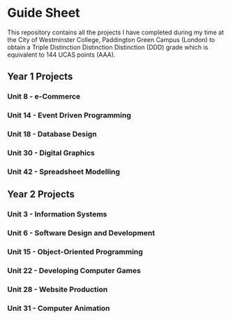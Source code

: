 # Guide Sheet

This repository contains all the projects I have completed during my time at the City of Westminster College, Paddington Green Campus (London) to obtain a Triple Distinction Distinction Distinction (DDD) grade which is equivalent to 144 UCAS points (AAA).

## Year 1 Projects

### Unit 8 - e-Commerce

### Unit 14 - Event Driven Programming

### Unit 18 - Database Design

### Unit 30 - Digital Graphics

### Unit 42 - Spreadsheet Modelling


## Year 2 Projects

### Unit 3 - Information Systems

### Unit 6 - Software Design and Development

### Unit 15 - Object-Oriented Programming

### Unit 22 - Developing Computer Games

### Unit 28 - Website Production

### Unit 31 - Computer Animation
